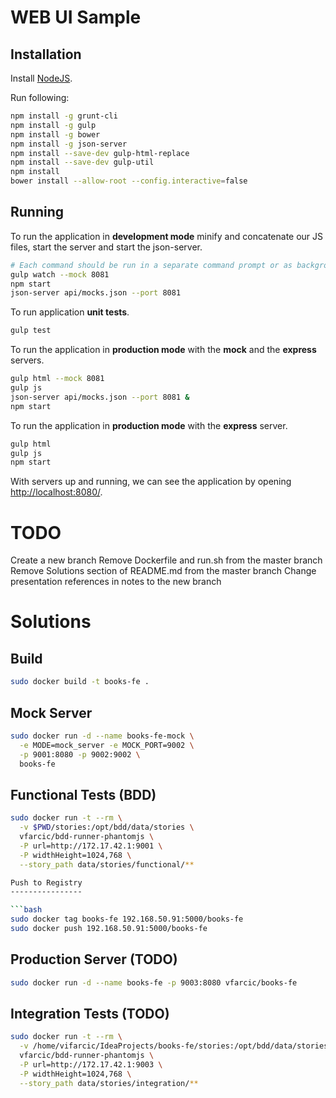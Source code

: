 WEB UI Sample
=============

Installation
------------

Install [NodeJS](http://nodejs.org/).

Run following:

```bash
npm install -g grunt-cli
npm install -g gulp
npm install -g bower
npm install -g json-server
npm install --save-dev gulp-html-replace
npm install --save-dev gulp-util
npm install
bower install --allow-root --config.interactive=false
```

Running
-------

To run the application in **development mode** minify and concatenate our JS files, start the server and start the json-server.

```bash
# Each command should be run in a separate command prompt or as background processes
gulp watch --mock 8081
npm start
json-server api/mocks.json --port 8081
```

To run application **unit tests**.

```bash
gulp test
```

To run the application in **production mode** with the **mock** and the **express** servers.

```bash
gulp html --mock 8081
gulp js
json-server api/mocks.json --port 8081 &
npm start
```

To run the application in **production mode** with the **express** server.

```bash
gulp html
gulp js
npm start
```

With servers up and running, we can see the application by opening [http://localhost:8080/](http://localhost:8080/).


TODO
====

Create a new branch
Remove Dockerfile and run.sh from the master branch
Remove Solutions section of README.md from the master branch
Change presentation references in notes to the new branch

Solutions
=========

Build
-----

```bash
sudo docker build -t books-fe .
```

Mock Server
-----------

```bash
sudo docker run -d --name books-fe-mock \
  -e MODE=mock_server -e MOCK_PORT=9002 \
  -p 9001:8080 -p 9002:9002 \
  books-fe
```

Functional Tests (BDD)
----------------------

```bash
sudo docker run -t --rm \
  -v $PWD/stories:/opt/bdd/data/stories \
  vfarcic/bdd-runner-phantomjs \
  -P url=http://172.17.42.1:9001 \
  -P widthHeight=1024,768 \
  --story_path data/stories/functional/**

Push to Registry
----------------

```bash
sudo docker tag books-fe 192.168.50.91:5000/books-fe
sudo docker push 192.168.50.91:5000/books-fe
```

Production Server (TODO)
-----------------

```bash
sudo docker run -d --name books-fe -p 9003:8080 vfarcic/books-fe
```

Integration Tests (TODO)
-----------------

```bash
sudo docker run -t --rm \
  -v /home/vifarcic/IdeaProjects/books-fe/stories:/opt/bdd/data/stories \
  vfarcic/bdd-runner-phantomjs \
  -P url=http://172.17.42.1:9003 \
  -P widthHeight=1024,768 \
  --story_path data/stories/integration/**
```